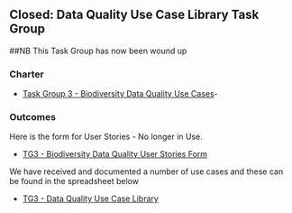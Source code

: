 ## Closed: Data Quality Use Case Library Task Group

##NB This Task Group has now been wound up

### Charter 
-    [Task Group 3 - Biodiversity Data Quality Use Cases](https://www.tdwg.org/community/bdq/tg-3/)-

### Outcomes

Here is the form for User Stories - No longer in Use.
-    [TG3 - Biodiversity Data Quality User Stories Form](https://docs.google.com/forms/d/e/1FAIpQLSedRprxR1-qZ9TSOe3tB_81aOfaINE2uBc3kQATKJlgrfwDRg/viewform)

We have received and documented a number of use cases and these can be found in the spreadsheet below
-    [TG3 - Data Quality Use Case Library](https://biss.pensoft.net/article/download/suppl/5255738/)
